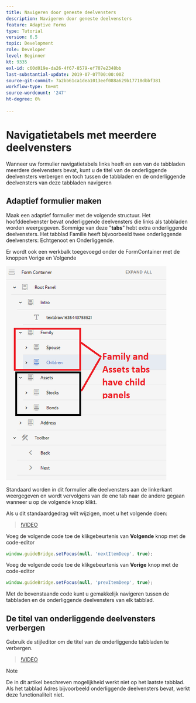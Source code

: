 ```yaml
---
title: Navigeren door geneste deelvensters
description: Navigeren door geneste deelvensters
feature: Adaptive Forms
type: Tutorial
version: 6.5
topic: Development
role: Developer
level: Beginner
kt: 9335
exl-id: c60d019e-da26-4f67-8579-ef707e2348bb
last-substantial-update: 2019-07-07T00:00:00Z
source-git-commit: 7a2bb61ca1dea1013eef088a629b17718dbbf381
workflow-type: tm+mt
source-wordcount: '247'
ht-degree: 0%

---
```


# Navigatietabels met meerdere deelvensters

Wanneer uw formulier navigatietabels links heeft en een van de tabbladen meerdere deelvensters bevat, kunt u de titel van de onderliggende deelvensters verbergen en toch tussen de tabbladen en de onderliggende deelvensters van deze tabbladen navigeren

## Adaptief formulier maken

Maak een adaptief formulier met de volgende structuur. Het hoofddeelvenster bevat onderliggende deelvensters die links als tabbladen worden weergegeven. Sommige van deze &quot;**tabs**&quot; hebt extra onderliggende deelvensters. Het tabblad Familie heeft bijvoorbeeld twee onderliggende deelvensters: Echtgenoot en Onderliggende.

Er wordt ook een werkbalk toegevoegd onder de FormContainer met de knoppen Vorige en Volgende

![werkbalkafstand](assets/multiple-panels.png)



Standaard worden in dit formulier alle deelvensters aan de linkerkant weergegeven en wordt vervolgens van de ene tab naar de andere gegaan wanneer u op de volgende knop klikt.

Als u dit standaardgedrag wilt wijzigen, moet u het volgende doen:

>[!VIDEO](https://video.tv.adobe.com/v/338369?quality=9&learn=on)


Voeg de volgende code toe de klikgebeurtenis van **Volgende** knop met de code-editor

```javascript
window.guideBridge.setFocus(null, 'nextItemDeep', true);
```

Voeg de volgende code toe de klikgebeurtenis van **Vorige** knop met de code-editor

```javascript
window.guideBridge.setFocus(null, 'prevItemDeep', true);
```

Met de bovenstaande code kunt u gemakkelijk navigeren tussen de tabbladen en de onderliggende deelvensters van elk tabblad.

## De titel van onderliggende deelvensters verbergen

Gebruik de stijleditor om de titel van de onderliggende tabbladen te verbergen.

>[!VIDEO](https://video.tv.adobe.com/v/338370?quality=9&learn=on)

>[!NOTE]
>
>De in dit artikel beschreven mogelijkheid werkt niet op het laatste tabblad. Als het tabblad Adres bijvoorbeeld onderliggende deelvensters bevat, werkt deze functionaliteit niet.
